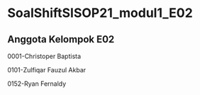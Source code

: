 # SoalShiftSISOP21_modul1_E02
## Anggota Kelompok E02
0001-Christoper Baptista

0101-Zulfiqar Fauzul Akbar

0152-Ryan Fernaldy
